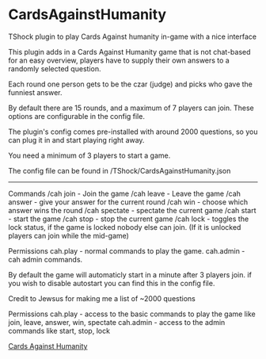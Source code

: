 # CardsAgainstHumanity
TShock plugin to play Cards Against humanity in-game with a nice interface

This plugin adds in a Cards Against Humanity game that is not chat-based for an easy overview, players have to supply their own answers to a randomly selected question.

Each round one person gets to be the czar (judge) and picks who gave the funniest answer.

By default there are 15 rounds, and a maximum of 7 players can join.
These options are configurable in the config file.

The plugin's config comes pre-installed with around 2000 questions, so you can plug it in and start playing right away.

You need a minimum of 3 players to start a game.

The config file can be found in /TShock/CardsAgainstHumanity.json

------------------------------------------------------------------------------------------------------------------------------------------------------------------

Commands
/cah join - Join the game
/cah leave - Leave the game
/cah answer <answer> - give your answer for the current round
/cah win <id> - choose which answer wins the round
/cah spectate - spectate the current game
/cah start - start the game
/cah stop - stop the current game
/cah lock - toggles the lock status, if the game is locked nobody else can join. (If it is unlocked players can join while the mid-game)

Permissions
cah.play - normal commands to play the game.
cah.admin - cah admin commands.

By default the game will automaticly start in a minute after 3 players join. if you wish to disable autostart you can find this in the config file.

Credit to Jewsus for making me a list of ~2000 questions

Permissions
cah.play - access to the basic commands to play the game like join, leave, answer, win, spectate
cah.admin - access to the admin commands like start, stop, lock 

[Cards Against Humanity](https://tshock.co/xf/index.php?resources/cards-against-humanity.165/)
